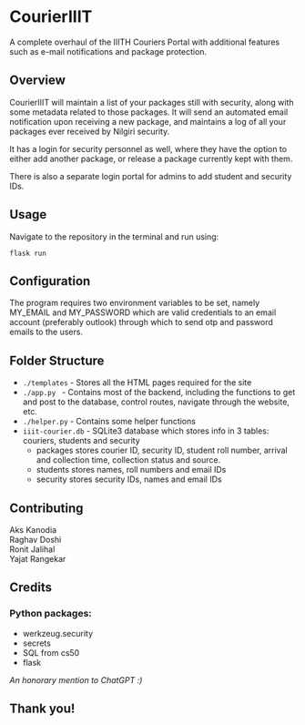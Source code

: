 # CourierIIIT

A complete overhaul of the IIITH Couriers Portal with additional features such as e-mail notifications and package protection.

## Overview

CourierIIIT will maintain a list of your packages still with security, along with some metadata related to those packages. It will send an automated email notification upon receiving a new package, and maintains a log of all your packages ever received by Nilgiri security.

It has a login for security personnel as well, where they have the option to either add another package, or release a package currently kept with them.

There is also a separate login portal for admins to add student and security IDs.

## Usage

Navigate to the repository in the terminal and run using:

``` flask run ```

## Configuration

The program requires two environment variables to be set, namely MY_EMAIL and MY_PASSWORD which are valid credentials to an email account (preferably outlook) through which to send otp and password emails to the users.

## Folder Structure

- ``` ./templates ``` - Stores all the HTML pages required for the site
- ```./app.py ``` - Contains most of the backend, including the functions to get and post to the database, control routes, navigate through the website, etc.
- ``` ./helper.py ``` - Contains some helper functions
- ``` iiit-courier.db ``` - SQLite3 database which stores info in 3 tables: couriers, students and security
  - packages stores courier ID, security ID, student roll number, arrival and collection time, collection status and source.
  - students stores names, roll numbers and email IDs
  - security stores security IDs, names and email IDs

## Contributing

Aks Kanodia <br>
Raghav Doshi <br>
Ronit Jalihal <br>
Yajat Rangekar <br>

## Credits

### Python packages:
- werkzeug.security
- secrets
- SQL from cs50
- flask

_An honorary mention to ChatGPT :)_

## Thank you!
